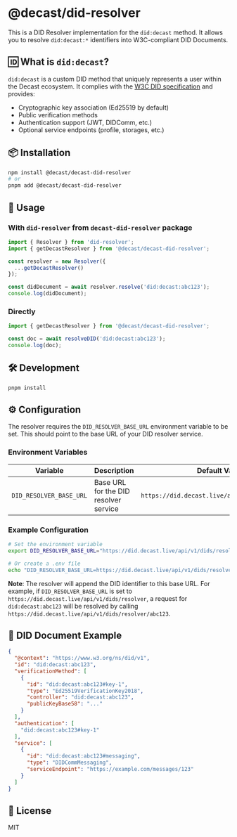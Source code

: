 # @decast/did-resolver

This is a DID Resolver implementation for the `did:decast` method. It allows you to resolve `did:decast:*` identifiers into W3C-compliant DID Documents.

## 🆔 What is `did:decast`?

`did:decast` is a custom DID method that uniquely represents a user within the Decast ecosystem. It complies with the [W3C DID specification](https://www.w3.org/TR/did-core/) and provides:

- Cryptographic key association (Ed25519 by default)
- Public verification methods
- Authentication support (JWT, DIDComm, etc.)
- Optional service endpoints (profile, storages, etc.)


## 📦 Installation

```bash
npm install @decast/decast-did-resolver
# or
pnpm add @decast/decast-did-resolver
```

## 🧩 Usage

### With `did-resolver` from `decast-did-resolver` package

```ts
import { Resolver } from 'did-resolver';
import { getDecastResolver } from '@decast/decast-did-resolver';

const resolver = new Resolver({
  ...getDecastResolver()
});

const didDocument = await resolver.resolve('did:decast:abc123');
console.log(didDocument);
```

### Directly

```ts
import { getDecastResolver } from '@decast/decast-did-resolver';

const doc = await resolveDID('did:decast:abc123');
console.log(doc);
```

## 🛠️ Development

```bash
pnpm install
```

## ⚙️ Configuration

The resolver requires the `DID_RESOLVER_BASE_URL` environment variable to be set. This should point to the base URL of your DID resolver service.

### Environment Variables

| Variable | Description | Default Value | Required |
|----------|-------------|---------------|----------|
| `DID_RESOLVER_BASE_URL` | Base URL for the DID resolver service | `https://did.decast.live/api/v1/dids/resolver` | Yes |

### Example Configuration

```bash
# Set the environment variable
export DID_RESOLVER_BASE_URL="https://did.decast.live/api/v1/dids/resolver"

# Or create a .env file
echo "DID_RESOLVER_BASE_URL=https://did.decast.live/api/v1/dids/resolver" > .env
```

**Note**: The resolver will append the DID identifier to this base URL. For example, if `DID_RESOLVER_BASE_URL` is set to `https://did.decast.live/api/v1/dids/resolver`, a request for `did:decast:abc123` will be resolved by calling `https://did.decast.live/api/v1/dids/resolver/abc123`.

## 📄 DID Document Example

```json
{
  "@context": "https://www.w3.org/ns/did/v1",
  "id": "did:decast:abc123",
  "verificationMethod": [
    {
      "id": "did:decast:abc123#key-1",
      "type": "Ed25519VerificationKey2018",
      "controller": "did:decast:abc123",
      "publicKeyBase58": "..."
    }
  ],
  "authentication": [
    "did:decast:abc123#key-1"
  ],
  "service": [
    {
      "id": "did:decast:abc123#messaging",
      "type": "DIDCommMessaging",
      "serviceEndpoint": "https://example.com/messages/123"
    }
  ]
}
```

## 📝 License

MIT
